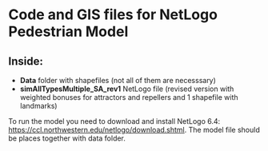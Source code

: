 # Code and GIS files for NetLogo Pedestrian Model

## **Inside:** 
- **Data** folder with shapefiles (not all of them are necesssary)
- **simAllTypesMultiple_SA_rev1** NetLogo file (revised version with weighted bonuses for attractors and repellers and 1 shapefile with landmarks)

To run the model you need to download and install NetLogo 6.4: https://ccl.northwestern.edu/netlogo/download.shtml.
The model file should be places together with data folder.

